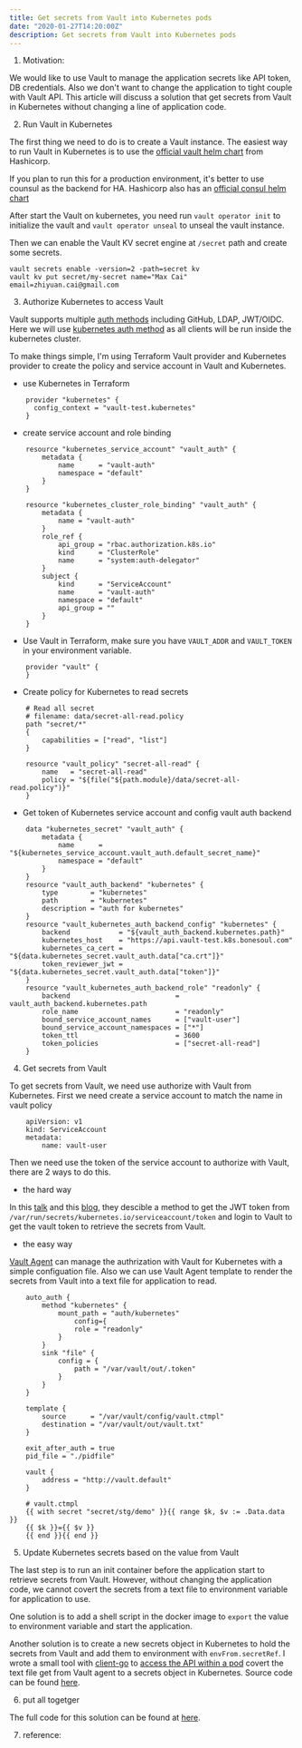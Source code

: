 ```yaml
---
title: Get secrets from Vault into Kubernetes pods
date: "2020-01-27T14:20:00Z"
description: Get secrets from Vault into Kubernetes pods
---
```


1. Motivation:

We would like to use Vault to manage the application secrets like API token, DB credentials. Also we don't want to change the application to tight couple with Vault API. This article will discuss a solution that get secrets from Vault in Kubernetes without changing a line of application code.

2. Run Vault in Kubernetes

The first thing we need to do is to create a Vault instance. The easiest way to run Vault in Kubernetes is to use the [official vault helm chart][5] from Hashicorp.

If you plan to run this for a production environment, it's better to use counsul as the backend for HA. Hashicorp also has an [official consul helm chart][6]

After start the Vault on kubernetes, you need run `vault operator init` to initialize the vault and `vault operator unseal` to unseal the vault instance.

Then we can enable the Vault KV secret engine at `/secret` path and create some secrets.

```
vault secrets enable -version=2 -path=secret kv
vault kv put secret/my-secret name="Max Cai" email=zhiyuan.cai@gmail.com
```

3. Authorize Kubernetes to access Vault

Vault supports multiple [auth methods][10] including GitHub, LDAP, JWT/OIDC. Here we will use [kubernetes auth method][11] as all clients will be run inside the kubernetes cluster.

To make things simple, I'm using Terraform Vault provider and Kubernetes provider to create the policy and service account in Vault and Kubernetes.

  *  use Kubernetes in Terraform
```
    provider "kubernetes" {
      config_context = "vault-test.kubernetes"
    }
```
  
  * create service account and role binding
```
    resource "kubernetes_service_account" "vault_auth" {
        metadata {
            name      = "vault-auth"
            namespace = "default"
        }
    }

    resource "kubernetes_cluster_role_binding" "vault_auth" {
        metadata {
            name = "vault-auth"
        }
        role_ref {
            api_group = "rbac.authorization.k8s.io"
            kind      = "ClusterRole"
            name      = "system:auth-delegator"
        }
        subject {
            kind      = "ServiceAccount"
            name      = "vault-auth"
            namespace = "default"
            api_group = ""
        }
    }
```

  * Use Vault in Terraform, make sure you have `VAULT_ADDR` and `VAULT_TOKEN` in your environment variable.

```
    provider "vault" {
    }
```

  * Create policy for Kubernetes to read secrets


``` 
    # Read all secret
    # filename: data/secret-all-read.policy
    path "secret/*"
    {
        capabilities = ["read", "list"]
    }
```

```
    resource "vault_policy" "secret-all-read" {
        name   = "secret-all-read"
        policy = "${file("${path.module}/data/secret-all-read.policy")}"
    }
```

  * Get token of Kubernetes service account and config vault auth backend

```
    data "kubernetes_secret" "vault_auth" {
        metadata {
            name      = "${kubernetes_service_account.vault_auth.default_secret_name}"
            namespace = "default"
        }
    }
    resource "vault_auth_backend" "kubernetes" {
        type        = "kubernetes"
        path        = "kubernetes"
        description = "auth for kubernetes"
    }
    resource "vault_kubernetes_auth_backend_config" "kubernetes" {
        backend            = "${vault_auth_backend.kubernetes.path}"
        kubernetes_host    = "https://api.vault-test.k8s.bonesoul.com"
        kubernetes_ca_cert = "${data.kubernetes_secret.vault_auth.data["ca.crt"]}"
        token_reviewer_jwt = "${data.kubernetes_secret.vault_auth.data["token"]}"
    }
    resource "vault_kubernetes_auth_backend_role" "readonly" {
        backend                          = vault_auth_backend.kubernetes.path
        role_name                        = "readonly"
        bound_service_account_names      = ["vault-user"]
        bound_service_account_namespaces = ["*"]
        token_ttl                        = 3600
        token_policies                   = ["secret-all-read"]
    }
```

4. Get secrets from Vault

To get secrets from Vault, we need use authorize with Vault from Kubernetes. First we need create a service account to match the name in vault policy

```
    apiVersion: v1
    kind: ServiceAccount
    metadata:
        name: vault-user

```

Then we need use the token of the service account to authorize with Vault, there are 2 ways to do this.

  * the hard way

  In this [talk][12] and this [blog][7], they descible a method to get the JWT token from `/var/run/secrets/kubernetes.io/serviceaccount/token` and login to Vault to get the vault token to retrieve the secrets from Vault.

  * the easy way

  [Vault Agent][1] can manage the authrization with Vault for Kubernetes with a simple configuation file. Also we can use Vault Agent template to render the secrets from Vault into a text file for application to read.


```
    auto_auth {
        method "kubernetes" {
            mount_path = "auth/kubernetes"
                config={
                role = "readonly"
            }
        }
        sink "file" {
            config = {
                path = "/var/vault/out/.token"
            }
        }
    }

    template {
        source      = "/var/vault/config/vault.ctmpl"
        destination = "/var/vault/out/vault.txt"
    }

    exit_after_auth = true
    pid_file = "./pidfile"

    vault {
        address = "http://vault.default"
    }
```

```
    # vault.ctmpl
    {{ with secret "secret/stg/demo" }}{{ range $k, $v := .Data.data }}
    {{ $k }}={{ $v }}
    {{ end }}{{ end }}
```


5. Update Kubernetes secrets based on the value from Vault

The last step is to run an init container before the application start to retrieve secrets from Vault. However, without changing the application code, we cannot covert the secrets from a text file to environment variable for application to use.

One solution is to add a shell script in the docker image to `export` the value to environment variable and start the application.

Another solution is to create a new secrets object in Kubernetes to hold the secrets from Vault and add them to environment with `envFrom.secretRef`. I wrote a small tool with [client-go][2] to [access the API within a pod][4] covert the text file get from Vault agent to a secrets object in Kubernetes. Source code can be found [here][8].

6. put all togetger

The full code for this solution can be found at [here][9].

7. reference:

[1]: https://www.vaultproject.io/docs/agent/
[2]: https://github.com/kubernetes/client-go/tree/master/examples
[3]: https://github.com/sethvargo/vault-kubernetes-authenticator
[4]: https://kubernetes.io/docs/tasks/administer-cluster/access-cluster-api/
[5]: https://github.com/hashicorp/vault-helm
[6]: https://github.com/hashicorp/consul-helm
[7]: https://medium.com/@jackalus/vault-kubernetes-auth-and-database-secrets-engine-6551d686a12
[8]: https://github.com/c4po/ftks
[9]: https://github.com/c4po/kubernetes-vault
[10]: https://www.vaultproject.io/docs/auth/index.html
[11]: https://www.vaultproject.io/docs/auth/kubernetes/
[12]: https://youtu.be/6P26wg2rWgo
